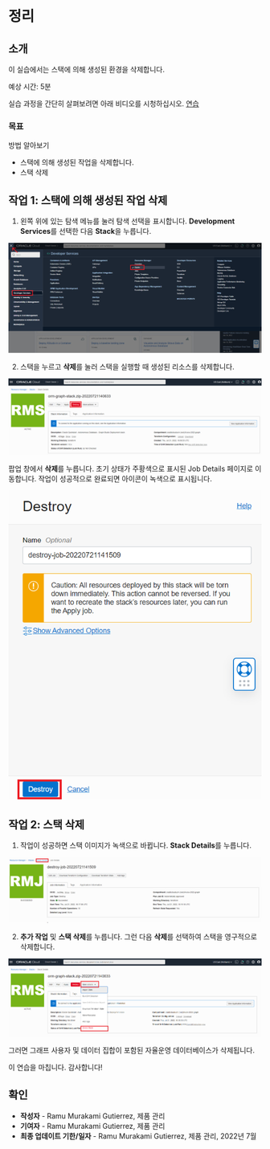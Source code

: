 # 정리

## 소개

이 실습에서는 스택에 의해 생성된 환경을 삭제합니다.

예상 시간: 5분

실습 과정을 간단히 살펴보려면 아래 비디오를 시청하십시오. [연습](videohub:1_cnecear0)

### 목표

방법 알아보기

*   스택에 의해 생성된 작업을 삭제합니다.
*   스택 삭제

## 작업 1: 스택에 의해 생성된 작업 삭제

1.  왼쪽 위에 있는 탐색 메뉴를 눌러 탐색 선택을 표시합니다. **Development Services**를 선택한 다음 **Stack**을 누릅니다.

![OCI 탐색 메뉴에서 Stack으로 이동하는 방법에 대한 단계](./images/stack-in-oci.png)

2.  스택을 누르고 **삭제**를 눌러 스택을 실행할 때 생성된 리소스를 삭제합니다.

![스택 삭제 방법을 보여줍니다.](./images/destroy-stack.png)

팝업 창에서 **삭제**를 누릅니다. 초기 상태가 주황색으로 표시된 Job Details 페이지로 이동합니다. 작업이 성공적으로 완료되면 아이콘이 녹색으로 표시됩니다.

![스택 최종 단계를 삭제하는 방법을 보여줍니다.](./images/destroy-final.png)

## 작업 2: 스택 삭제

1.  작업이 성공하면 스택 이미지가 녹색으로 바뀝니다. **Stack Details**를 누릅니다.

![스택 세부 정보로 돌아가는 방법](./images/stack-details.png)

2.  **추가 작업** 및 **스택 삭제**를 누릅니다. 그런 다음 **삭제**를 선택하여 스택을 영구적으로 삭제합니다.

![스택 삭제 방법에 대한 단계](./images/delete-stack.png)

그러면 그래프 사용자 및 데이터 집합이 포함된 자율운영 데이터베이스가 삭제됩니다.

이 연습을 마칩니다. 감사합니다!

## 확인

*   **작성자** - Ramu Murakami Gutierrez, 제품 관리
*   **기여자** - Ramu Murakami Gutierrez, 제품 관리
*   **최종 업데이트 기한/일자** - Ramu Murakami Gutierrez, 제품 관리, 2022년 7월